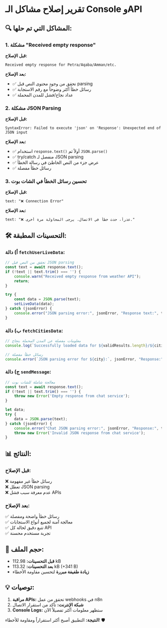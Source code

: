 # تقرير إصلاح مشاكل الـ Console وAPI

## 🔍 **المشاكل التي تم حلها:**

### 1. **مشكلة "Received empty response"**
**قبل الإصلاح:**
```
Received empty response for Petra/Aqaba/Amman/etc.
```

**بعد الإصلاح:**
- ✅ تحقق من وجود محتوى النص قبل parsing
- ✅ رسائل خطأ أكثر وضوحاً مع رقم الاستجابة
- ✅ عداد نجاح/فشل للمدن المحملة

### 2. **مشكلة JSON Parsing**
**قبل الإصلاح:**
```
SyntaxError: Failed to execute 'json' on 'Response': Unexpected end of JSON input
```

**بعد الإصلاح:**
- ✅ استخدام `response.text()` أولاً ثم `JSON.parse()`
- ✅ try/catch منفصل لـ JSON parsing
- ✅ عرض جزء من النص الخاطئ في رسالة الخطأ
- ✅ رسائل خطأ مفصلة

### 3. **تحسين رسائل الخطأ في الشات بوت**
**قبل الإصلاح:**
```
text: "❌ Connection Error"
```

**بعد الإصلاح:**
```
text: "❌ عذراً، حدث خطأ في الاتصال. يرجى المحاولة مرة أخرى."
```

## 🛠️ **التحسينات المطبقة:**

### أ) دالة `fetchUserLiveData`:
```javascript
// تحقق من النص قبل JSON parsing
const text = await response.text();
if (!text || text.trim() === '') {
    console.warn("Received empty response from weather API");
    return;
}

try {
    const data = JSON.parse(text);
    setLiveData(data);
} catch (jsonError) {
    console.error("JSON parsing error:", jsonError, "Response text:", text);
}
```

### ب) دالة `fetchCitiesData`:
```javascript
// معلومات مفصلة عن المدن المحملة بنجاح
console.log(`Successfully loaded data for ${validResults.length}/${cities.length} cities`);

// رسائل خطأ مفصلة
console.error(`JSON parsing error for ${city}:`, jsonError, "Response:", text.substring(0, 100));
```

### ج) دالة `sendMessage`:
```javascript
// معالجة شاملة للشات بوت
const text = await response.text();
if (!text || text.trim() === '') {
    throw new Error('Empty response from chat service');
}

let data;
try {
    data = JSON.parse(text);
} catch (jsonError) {
    console.error("Chat JSON parsing error:", jsonError, "Response:", text);
    throw new Error('Invalid JSON response from chat service');
}
```

## 📊 **النتائج:**

### قبل الإصلاح:
❌ رسائل خطأ غير مفهومة  
❌ تعطل JSON parsing  
❌ عدم معرفة سبب فشل APIs  

### بعد الإصلاح:
✅ رسائل خطأ واضحة ومفصلة  
✅ معالجة آمنة لجميع أنواع الاستجابات  
✅ تتبع دقيق لحالة كل API  
✅ تجربة مستخدم محسنة  

## 🚀 **حجم الملف:**
- **قبل التحسينات:** 112.98 kB
- **بعد التحسينات:** 113.32 kB (+341 B)
- **زيادة طفيفة مبررة** لتحسين مقاومة الأخطاء

## 💡 **توصيات:**
1. **مراقبة APIs:** تحقق من عمل webhooks في n8n
2. **شبكة الإنترنت:** تأكد من استقرار الاتصال
3. **Console Logs:** ستظهر معلومات أكثر تفصيلاً الآن

**النتيجة:** التطبيق أصبح أكثر استقراراً ومقاومة للأخطاء! 🛡️
